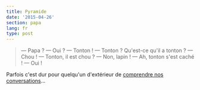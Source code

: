 ```yaml
---
title: Pyramide
date: '2015-04-26'
section: papa
lang: fr
type: post
---
```


> — Papa ?
> — Oui ?
> — Tonton !
> — Tonton ? Qu'est-ce qu'il a tonton ?
> — Chou !
> — Tonton, il est chou ?
> — Non, lapin !
> — Ah, tonton s'est caché !
> — Oui !

Parfois c'est dur pour quelqu'un d'extérieur de [comprendre nos conversations](https://www.youtube.com/watch?v=yfJ1GDTCNZU)...
